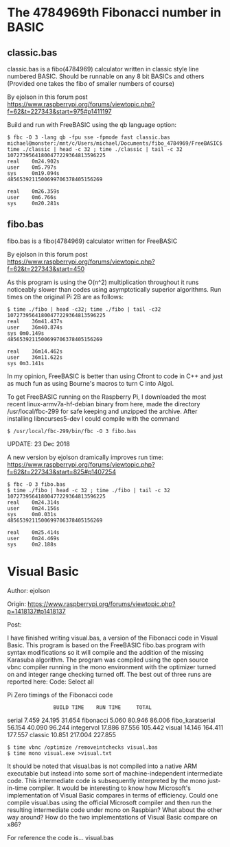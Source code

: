 # The 4784969th Fibonacci number in BASIC

## classic.bas

classic.bas is a fibo(4784969) calculator written in classic style line numbered BASIC. Should be runnable on any 
8 bit BASICs and others (Provided one takes the fibo of smaller numbers of course)

By ejolson in this forum post https://www.raspberrypi.org/forums/viewtopic.php?f=62&t=227343&start=975#p1411197

Build and run with FreeBASIC using the qb language option: 

    $ fbc -O 3 -lang qb -fpu sse -fpmode fast classic.bas
    michael@monster:/mnt/c/Users/michael/Documents/fibo_4784969/FreeBASIC$ time ./classic | head -c 32 ; time ./classic | tail -c 32
    10727395641800477229364813596225
    real    0m24.902s
    user    0m5.797s
    sys     0m19.094s
    4856539211500699706378405156269

    real    0m26.359s
    user    0m6.766s
    sys     0m20.281s

## fibo.bas

fibo.bas is a fibo(4784969) calculator written for FreeBASIC 

By ejolson in this forum post https://www.raspberrypi.org/forums/viewtopic.php?f=62&t=227343&start=450


As this program is using the O(n^2) multiplication throughout it runs noticeably slower than codes using asymptotically superior algorithms. Run times on the original Pi 2B are as follows:

    $ time ./fibo | head -c32; time ./fibo | tail -c32
    10727395641800477229364813596225
    real    36m41.437s
    user    36m40.874s
    sys 0m0.149s
    4856539211500699706378405156269

    real    36m14.462s
    user    36m11.622s
    sys 0m3.141s


In my opinion, FreeBASIC is better than using Cfront to code in C++ and just as much fun as using Bourne's macros to turn C into Algol.

To get FreeBASIC running on the Raspberry Pi, I downloaded the most recent linux-armv7a-hf-debian binary from here, made the directory /usr/local/fbc-299 for safe keeping and unzipped the archive. After installing libncurses5-dev I could compile with the command

    $ /usr/local/fbc-299/bin/fbc -O 3 fibo.bas


UPDATE: 23 Dec 2018

A new version by ejolson dramically improves run time:
https://www.raspberrypi.org/forums/viewtopic.php?f=62&t=227343&start=825#p1407254


    $ fbc -O 3 fibo.bas
    $ time ./fibo | head -c 32 ; time ./fibo | tail -c 32
    10727395641800477229364813596225
    real    0m24.314s
    user    0m24.156s
    sys     0m0.031s
    4856539211500699706378405156269

    real    0m25.414s
    user    0m24.469s
    sys     0m2.188s

# Visual Basic

Author: ejolson

Origin: https://www.raspberrypi.org/forums/viewtopic.php?p=1418137#p1418137

Post:

I have finished writing visual.bas, a version of the Fibonacci code in Visual Basic. This program is based on the FreeBASIC fibo.bas program with syntax modifications so it will compile and the addition of the missing Karasuba algorithm. The program was compiled using the open source vbnc compiler running in the mono environment with the optimizer turned on and integer range checking turned off. The best out of three runs are reported here:
Code: Select all

Pi Zero timings of the Fibonacci code

                   BUILD TIME    RUN TIME     TOTAL
serial                7.459       24.195     31.654
fibonacci             5.060       80.946     86.006
fibo_karatserial     56.154       40.090     96.244
integervol           17.886       87.556    105.442
visual               14.146      164.411    177.557
classic              10.851      217.004    227.855

    $ time vbnc /optimize /removeintchecks visual.bas
    $ time mono visual.exe >visual.txt

It should be noted that visual.bas is not compiled into a native ARM executable but instead into some sort of machine-independent intermediate code. This intermediate code is subsequently interpreted by the mono just-in-time compiler. It would be interesting to know how Microsoft's implementation of Visual Basic compares in terms of efficiency. Could one compile visual.bas using the official Microsoft compiler and then run the resulting intermediate code under mono on Raspbian? What about the other way around? How do the two implementations of Visual Basic compare on x86?

For reference the code is... visual.bas
